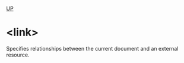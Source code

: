 [UP](./index.md)

# &lt;link&gt;
Specifies relationships between the current document and an external resource.